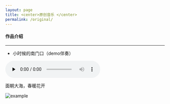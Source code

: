 ```yaml
---
layout: page
title: <center>原创音乐 </center>
permalink: /original/
---
```


#### 作品介绍

---  


* 小时候的南门口（demo伴奏）  

<audio id="audio" controls="" preload="none"><source id="mp3" src="/assets/audio/nanmen.mp3">     


面朝大海，春暖花开

![example]({{site.baseurl}}/assets/images/original/example.jpg)
